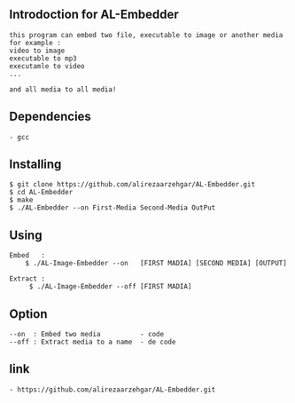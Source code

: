 ## Introdoction for AL-Embedder
	this program can embed two file, executable to image or another media for example :
	video to image
	executable to mp3
	executamle to video
	...

	and all media to all media!

## Dependencies
	- gcc

## Installing
	$ git clone https://github.com/alirezaarzehgar/AL-Embedder.git
	$ cd AL-Embedder
	$ make
	$ ./AL-Embedder --on First-Media Second-Media OutPut

## Using

	Embed   :
		$ ./AL-Image-Embedder --on   [FIRST MADIA] [SECOND MEDIA] [OUTPUT]

	Extract :
		 $ ./AL-Image-Embedder --off [FIRST MADIA]

## Option
	--on  : Embed two media          - code
	--off : Extract media to a name  - de code

## link
	- https://github.com/alirezaarzehgar/AL-Embedder.git
	
